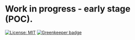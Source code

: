 # Work in progress - early stage (POC).

[![License: MIT](https://img.shields.io/badge/License-MIT-yellow.svg)](https://opensource.org/licenses/MIT)
[![Greenkeeper badge](https://badges.greenkeeper.io/thefill/entrepot.svg)](https://greenkeeper.io/)
